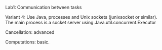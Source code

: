 Lab1: Communication between tasks

Variant 4: Use Java, processes and Unix sockets (junixsocket or similar). The main process is a socket server using Java.util.concurrent.Executor

Cancellation: advanced

Computations: basic.